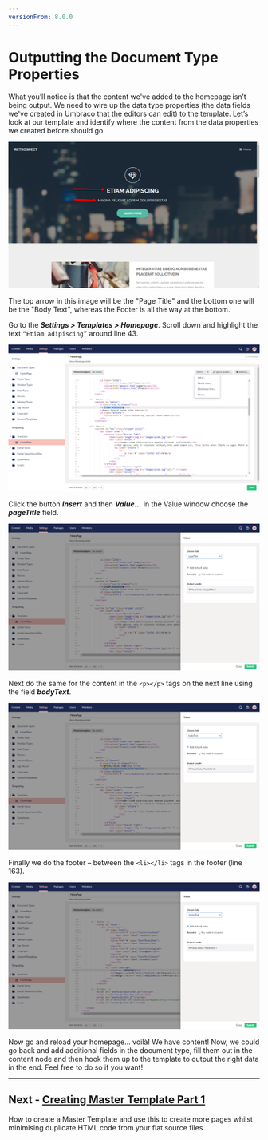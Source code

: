 ```yaml
---
versionFrom: 8.0.0
---
```

# Outputting the Document Type Properties

What you’ll notice is that the content we've added to the homepage isn’t being output. We need to wire up the data type properties (the data fields we've created in Umbraco that the editors can edit) to the template.  Let’s look at our template and identify where the content from the data properties we created before should go.  

![Where our Data Properties Content Should be Output](images/figure-17-where-our-data-fields-go-v8.png)

The top arrow in this image will be the "Page Title" and the bottom one will be the "Body Text", whereas the Footer is all the way at the bottom.

Go to the **_Settings > Templates > Homepage_**. Scroll down and highlight the text `“Etiam adipiscing”` around line 43. 

![Preparing to replace the hardcoded text with an Umbraco Page Field](images/figure-18-replace-hardcoded-text-with-umbraco-page-field-v8.png)

Click the button **_Insert_** and then **_Value..._** in the Value window choose the **_pageTitle_** field.

![Umbraco Page Field](images/figure-19-umbraco-page-field-v8.png)

Next do the same for the content in the `<p></p>` tags on the next line using the field **_bodyText_**.  

![Replacing the bodyText with the Umbraco Page Field](images/figure-20-replace-bodytext-with-page-field-v8.png)

Finally we do the footer – between the `<li></li>` tags in the footer (line 163). 

![Replacing the Footer Text with the relevant Umbraco Page Field](images/figure-21-footer-text-v8.png)

Now go and reload your homepage... voilà! We have content! Now, we could go back and add additional fields in the document type, fill them out in the content node and then hook them up to the template to output the right data in the end. Feel free to do so if you want!

---
## Next - [Creating Master Template Part 1](Creating-Master-Template-Part-1/index-v8.md)
How to create a Master Template and use this to create more pages whilst minimising duplicate HTML code from your flat source files.


